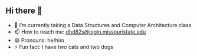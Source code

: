## Hi there 👋
- 🌱 I’m currently taking a Data Structures and Computer Architecture class
- 📫 How to reach me: dhd82s@login.missouristate.edu
- 😄 Pronouns: he/him
- ⚡ Fun fact: I have two cats and two dogs
